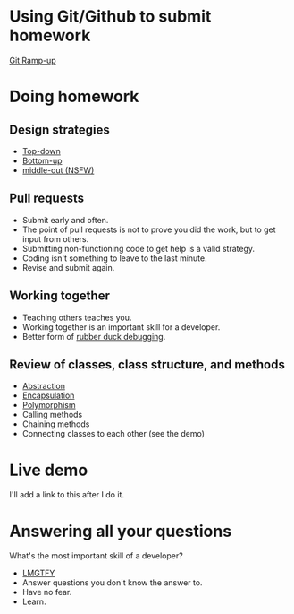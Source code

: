 # Using Git/Github to submit homework

[Git Ramp-up](https://instacart.quip.com/6AJvAzoIZIif)

# Doing homework

## Design strategies

* [Top-down](https://en.wikipedia.org/wiki/Top-down_and_bottom-up_design)
* [Bottom-up](https://en.wikipedia.org/wiki/Top-down_and_bottom-up_design)
* [middle-out (NSFW)](https://www.youtube.com/watch?v=0rhdOt9bOHE)

## Pull requests

* Submit early and often. 
* The point of pull requests is not to prove you did the work, but to get input from others.
* Submitting non-functioning code to get help is a valid strategy.
* Coding isn't something to leave to the last minute.
* Revise and submit again.

## Working together

* Teaching others teaches you.
* Working together is an important skill for a developer.
* Better form of [rubber duck debugging](https://rubberduckdebugging.com/).

## Review of classes, class structure, and methods

* [Abstraction](https://stackify.com/oop-concept-abstraction/)
* [Encapsulation](https://stackify.com/oop-concept-for-beginners-what-is-encapsulation/)
* [Polymorphism](https://stackify.com/oop-concept-polymorphism/)
* Calling methods
* Chaining methods
* Connecting classes to each other (see the demo)
 
# Live demo

I'll add a link to this after I do it.  

# Answering all your questions

What's the most important skill of a developer?

* [LMGTFY](https://lmgtfy.com/)
* Answer questions you don't know the answer to.
* Have no fear.
* Learn.
